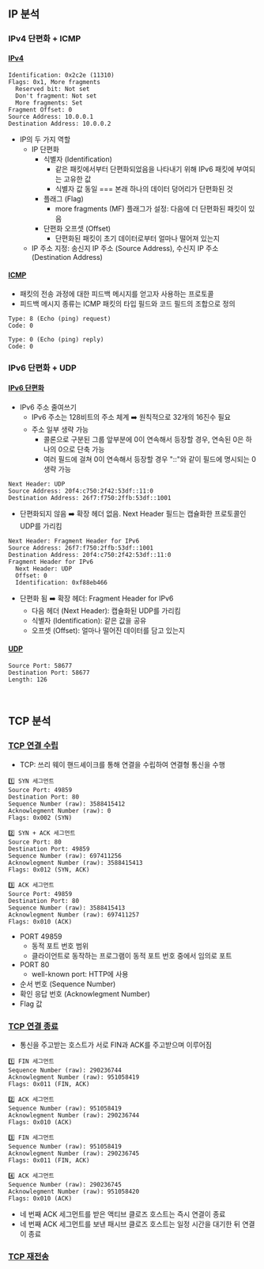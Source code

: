 ## IP 분석
### IPv4 단편화 + ICMP
#### [IPv4](https://github.com/tjdux/CS/blob/main/network/03%20%EB%84%A4%ED%8A%B8%EC%9B%8C%ED%81%AC%20%EA%B3%84%EC%B8%B5/01%20%EB%84%A4%ED%8A%B8%EC%9B%8C%ED%81%AC%20%EA%B3%84%EC%B8%B5.md)
```
Identification: 0x2c2e (11310)
Flags: 0x1, More fragments
  Reserved bit: Not set
  Don't fragment: Not set
  More fragments: Set
Fragment Offset: 0
Source Address: 10.0.0.1
Destination Address: 10.0.0.2
```
- IP의 두 가지 역할
  - IP 단편화
    - 식별자 (Identification)
      - 같은 패킷에서부터 단편화되었음을 나타내기 위해 IPv6 패킷에 부여되는 고유한 값
      - 식별자 값 동일 === 본래 하나의 데이터 덩어리가 단편화된 것
    - 플래그 (Flag)
      - more fragments (MF) 플래그가 설정: 다음에 더 단편화된 패킷이 있음
    - 단편화 오프셋 (Offset)
      - 단편화된 패킷이 초기 데이터로부터 얼마나 떨어져 있는지
  - IP 주소 지정: 송신지 IP 주소 (Source Address), 수신지 IP 주소 (Destination Address)
#### [ICMP](https://github.com/tjdux/CS/blob/main/network/04%20%EC%A0%84%EC%86%A1%20%EA%B3%84%EC%B8%B5/01%20%EC%A0%84%EC%86%A1%20%EA%B3%84%EC%B8%B5%20%EA%B0%9C%EC%9A%94%3A%20IP%20%ED%95%9C%EA%B3%84%20%26%20%ED%8F%AC%ED%8A%B8.md#icmp-internet-control-message-protocol)
- 패킷의 전송 과정에 대한 피드백 메시지를 얻고자 사용하는 프로토콜
- 피드백 메시지 종류는 ICMP 패킷의 타입 필드와 코드 필드의 조합으로 정의
```
Type: 8 (Echo (ping) request)
Code: 0
```
```
Type: 0 (Echo (ping) reply)
Code: 0
```
### IPv6 단편화 + UDP
#### [IPv6 단편화](https://github.com/tjdux/CS/blob/main/network/03%20%EB%84%A4%ED%8A%B8%EC%9B%8C%ED%81%AC%20%EA%B3%84%EC%B8%B5/01%20%EB%84%A4%ED%8A%B8%EC%9B%8C%ED%81%AC%20%EA%B3%84%EC%B8%B5.md)
- IPv6 주소 줄여쓰기
  - IPv6 주소는 128비트의 주소 체계 ➡️ 원칙적으로 32개의 16진수 필요
  - 주소 일부 생략 가능
    - 콜론으로 구분된 그룹 앞부분에 0이 연속해서 등장할 경우, 연속된 0은 하나의 0으로 단축 가능
    - 여러 필드에 걸쳐 0이 연속해서 등장할 경우 "::"와 같이 필드에 명시되는 0 생략 가능
```
Next Header: UDP
Source Address: 20f4:c750:2f42:53df::11:0
Destination Address: 26f7:f750:2ffb:53df::1001 
```
- 단편화되지 않음 ➡️ 확장 헤더 없음. Next Header 필드는 캡슐화한 프로토콜인 UDP를 가리킴
```
Next Header: Fragment Header for IPv6
Source Address: 26f7:f750:2ffb:53df::1001
Destination Address: 20f4:c750:2f42:53df::11:0
Fragment Header for IPv6
  Next Header: UDP
  Offset: 0
  Identification: 0xf88eb466
```
- 단편화 됨 ➡️ 확장 헤더: Fragment Header for IPv6
  - 다음 헤더 (Next Header): 캡슐화된 UDP를 가리킴
  - 식별자 (Identification): 같은 값을 공유
  - 오프셋 (Offset): 얼마나 떨어진 데이터를 담고 있는지
#### [UDP](https://github.com/tjdux/CS/blob/main/network/04%20%EC%A0%84%EC%86%A1%20%EA%B3%84%EC%B8%B5/02%20TCP%20%26%20UDP.md#udp-%EB%8D%B0%EC%9D%B4%ED%84%B0%EA%B7%B8%EB%9E%A8-%EA%B5%AC%EC%A1%B0)
```
Source Port: 58677
Destination Port: 58677
Length: 126
```
<br/>

## TCP 분석
### [TCP 연결 수립](https://github.com/tjdux/CS/blob/main/network/04%20%EC%A0%84%EC%86%A1%20%EA%B3%84%EC%B8%B5/02%20TCP%20%26%20UDP.md#%EC%97%B0%EA%B2%B0-%EC%88%98%EB%A6%BD-%EC%93%B0%EB%A6%AC-%EC%9B%A8%EC%9D%B4-%ED%95%B8%EB%93%9C%EC%85%B0%EC%9D%B4%ED%81%AC)
- TCP: 쓰리 웨이 핸드셰이크를 통해 연결을 수립하여 연결형 통신을 수행
```
1️⃣ SYN 세그먼트
Source Port: 49859
Destination Port: 80
Sequence Number (raw): 3588415412
Acknowlegment Number (raw): 0
Flags: 0x002 (SYN)

2️⃣ SYN + ACK 세그먼트 
Source Port: 80
Destination Port: 49859
Sequence Number (raw): 697411256
Acknowlegment Number (raw): 3588415413
Flags: 0x012 (SYN, ACK)

3️⃣ ACK 세그먼트
Source Port: 49859
Destination Port: 80
Sequence Number (raw): 3588415413
Acknowlegment Number (raw): 697411257
Flags: 0x010 (ACK)
```
- PORT 49859
  - 동적 포트 번호 범위
  - 클라이언트로 동작하는 프로그램이 동적 포트 번호 중에서 임의로 포트
- PORT 80
  - well-known port: HTTP에 사용
- 순서 번호 (Sequence Number)
- 확인 응답 번호 (Acknowlegment Number) 
- Flag 값
### [TCP 연결 종료](https://github.com/tjdux/CS/blob/main/network/04%20%EC%A0%84%EC%86%A1%20%EA%B3%84%EC%B8%B5/02%20TCP%20%26%20UDP.md#%EC%97%B0%EA%B2%B0-%EC%A2%85%EB%A3%8C-%EC%83%81%ED%83%9C)
- 통신을 주고받는 호스트가 서로 FIN과 ACK를 주고받으며 이루어짐
```
1️⃣ FIN 세그먼트
Sequence Number (raw): 290236744
Acknowlegment Number (raw): 951058419
Flags: 0x011 (FIN, ACK)

2️⃣ ACK 세그먼트
Sequence Number (raw): 951058419
Acknowlegment Number (raw): 290236744
Flags: 0x010 (ACK)

3️⃣ FIN 세그먼트
Sequence Number (raw): 951058419
Acknowlegment Number (raw): 290236745
Flags: 0x011 (FIN, ACK)

4️⃣ ACK 세그먼트
Sequence Number (raw): 290236745
Acknowlegment Number (raw): 951058420
Flags: 0x010 (ACK)
```
- 네 번째 ACK 세그먼트를 받은 액티브 클로즈 호스트는 즉시 연결이 종료
- 네 번째 ACK 세그먼트를 보낸 패시브 클로즈 호스트는 일정 시간을 대기한 뒤 연결이 종료
### [TCP 재전송]()
